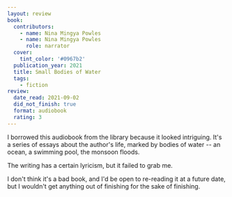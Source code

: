 ```yaml
---
layout: review
book:
  contributors:
    - name: Nina Mingya Powles
    - name: Nina Mingya Powles
      role: narrator
  cover:
    tint_color: '#0967b2'
  publication_year: 2021
  title: Small Bodies of Water
  tags:
    - fiction
review:
  date_read: 2021-09-02
  did_not_finish: true
  format: audiobook
  rating: 3
---
```


I borrowed this audiobook from the library because it looked intriguing.
It's a series of essays about the author's life, marked by bodies of water -- an ocean, a swimming pool, the monsoon floods.

The writing has a certain lyricism, but it failed to grab me.

I don't think it's a bad book, and I'd be open to re-reading it at a future date, but I wouldn't get anything out of finishing for the sake of finishing.
